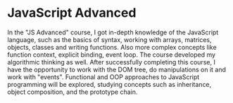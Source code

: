 # JavaScript Advanced

In the "JS Advanced" course, I got in-depth knowledge of the JavaScript language, such as the basics of syntax, working with arrays, matrices, objects, classes and writing functions. Also more complex concepts like function context, explicit binding, event loop. The course developed my algorithmic thinking as well. After successfully completing this course, I have the opportunity to work with the DOM tree, do manipulations on it and work with "events". Functional and OOP approaches to JavaScript programming will be explored, studying concepts such as inheritance, object composition, and the prototype chain.
